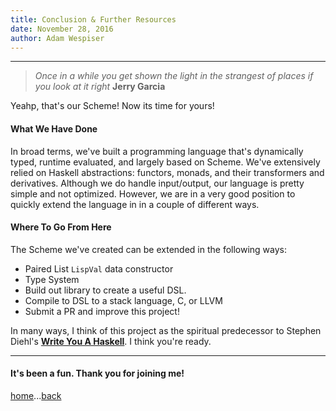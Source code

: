 ```yaml
---
title: Conclusion & Further Resources
date: November 28, 2016
author: Adam Wespiser
---
```


------------
> *Once in a while you get shown the light in the strangest of places if you look at it right* **Jerry Garcia**


Yeahp, that's our Scheme! Now its time for yours!


#### What We Have Done
In broad terms, we've built a programming language that's dynamically typed, runtime evaluated, and largely based on Scheme.
We've extensively relied on Haskell abstractions: functors, monads, and their transformers and derivatives.
Although we do handle input/output, our language is pretty simple and not optimized.
However, we are in a very good position to quickly extend the language in in a couple of different ways.

#### Where To Go From Here
The Scheme we've created can be extended in the following ways:
- Paired List `LispVal` data constructor
- Type System
- Build out library to create a useful DSL.
- Compile to DSL to a stack language, C, or LLVM
- Submit a PR and improve this project!

In many ways, I think of this project as the spiritual predecessor to Stephen Diehl's [**Write You A Haskell**](http://dev.stephendiehl.com/fun/). I think you're ready.

---

#### It's been a fun. Thank you for joining me!
[home](home.html)...[back](09_test.html)
